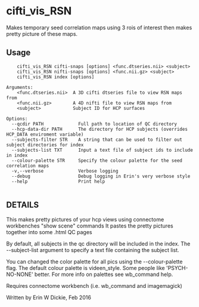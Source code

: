# cifti_vis_RSN

Makes temporary seed correlation maps using 3 rois of interest
then makes pretty picture of these maps.

## Usage 
```
    cifti_vis_RSN cifti-snaps [options] <func.dtseries.nii> <subject>
    cifti_vis_RSN nifti-snaps [options] <func.nii.gz> <subject>
    cifti_vis_RSN index [options]

Arguments:
    <func.dtseries.nii>  A 3D cifti dtseries file to view RSN maps from
    <func.nii.gz>        A 4D nifti file to view RSN maps from
    <subject>            Subject ID for HCP surfaces

Options:
  --qcdir PATH             Full path to location of QC directory
  --hcp-data-dir PATH      The directory for HCP subjects (overrides HCP_DATA enviroment variable)
  --subjects-filter STR    A string that can be used to filter out subject directories for index
  --subjects-list TXT      Input a text file of subject ids to include in index
  --colour-palette STR     Specify the colour palette for the seed correlation maps
  -v,--verbose             Verbose logging
  --debug                  Debug logging in Erin's very verbose style
  --help                   Print help


```
## DETAILS 
This makes pretty pictures of your hcp views using connectome workbenches "show scene" commands
It pastes the pretty pictures together into some .html QC pages

By default, all subjects in the qc directory will be included in the index.
The --subject-list argument to specify a text file containing the subject list.

You can changed the color palette for all pics using the --colour-palette flag.
The default colour palette is videen_style. Some people like 'PSYCH-NO-NONE' better.
For more info on palettes see wb_command help.

Requires connectome workbench (i.e. wb_command and imagemagick)

Written by Erin W Dickie, Feb 2016

